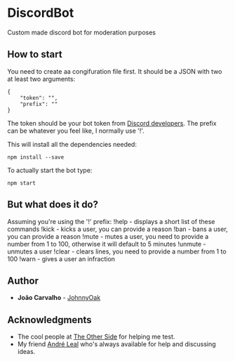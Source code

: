 # DiscordBot
Custom made discord bot for moderation purposes

## How to start

You need to create aa congifuration file first. It should be a JSON with two at least two arguments:
```
{
    "token": "",
    "prefix": ""
}
```
The token should be your bot token from [Discord developers](https://discordapp.com/developers/applications/).
The prefix can be whatever you feel like, I normally use '!'.

This will install all the dependencies needed:
```
npm install --save
```

To actually start the bot type:
```
npm start
```

## But what does it do?
Assuming you're using the '!' prefix:
!help - displays a short list of these commands
!kick - kicks a user, you can provide a reason
!ban - bans a user, you can provide a reason
!mute - mutes a user, you need to provide a number from 1 to 100, otherwise it will default to 5 minutes
!unmute - unmutes a user
!clear - clears lines, you need to provide a number from 1 to 100
!warn - gives a user an infraction

## Author
* **João Carvalho** - [JohnnyOak](http://johnnyoak85.github.io/)

## Acknowledgments
* The cool people at [The Other Side](https://discord.gg/ZrdMG2R) for helping me test.
* My friend [André Leal](https://github.com/Agleal) who's always available for help and discussing ideas.
